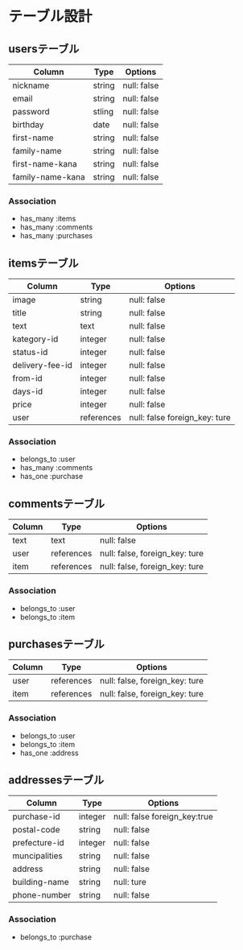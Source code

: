 # テーブル設計

## usersテーブル

|  Column          |  Type      |  Options      |
| ---------------- | ---------- | ------------- |
|  nickname        |  string    |  null: false  |
|  email           |  string    |  null: false  |
| password         |  stling    |  null: false  |
| birthday         |  date      |  null: false  |
| first-name       |  string    |  null: false  |
| family-name      |  string    |  null: false  |
| first-name-kana  |  string    |  null: false  |
| family-name-kana |  string    |  null: false  |



### Association

- has_many :items
- has_many :comments
- has_many :purchases




## itemsテーブル

|  Column           |  Type      |  Options                       |
|-------------------|------------|------------------------------- |
|  image            |  string    |  null: false                   |
|  title            |  string    |  null: false                   |
|  text             |  text      |  null: false                   |
|  kategory-id      |  integer   |  null: false                   |
|  status-id        |  integer   |  null: false                   |
|  delivery-fee-id  |  integer   |  null: false                   |
|  from-id          |  integer   |  null: false                   |
|  days-id          |  integer   |  null: false                   |
|  price            |  integer   |  null: false                   |
|  user             |  references|  null: false  foreign_key: ture|

### Association
- belongs_to :user
- has_many :comments
- has_one :purchase

## commentsテーブル

|  Column     |  Type      |  Options                        |
|-------------|------------|---------------------------------|
|  text       |  text      |  null: false                    |
|  user       |  references|  null: false,  foreign_key: ture|
|  item       |  references|  null: false,  foreign_key: ture|

### Association
- belongs_to :user
- belongs_to :item



## purchasesテーブル

|  Column     |  Type      |  Options                        |
|-------------|------------|---------------------------------|
|  user       |  references|  null: false,  foreign_key: ture|
|  item       |  references|  null: false,  foreign_key: ture|

### Association
- belongs_to :user
- belongs_to :item 
- has_one :address

## addressesテーブル


|  Column         |  Type      |  Options                        |
|-----------------|------------|---------------------------------|
|  purchase-id    |  integer   |  null: false  foreign_key:true  |
|  postal-code    |  string    |  null: false                    |
|  prefecture-id  |  integer   |  null: false                    |
|  muncipalities  |  string    |  null: false                    |
|  address        |  string    |  null: false                    |
|  building-name  |  string    |  null: ture                     |
|  phone-number   |  string    |  null: false                    |


### Association
- belongs_to :purchase